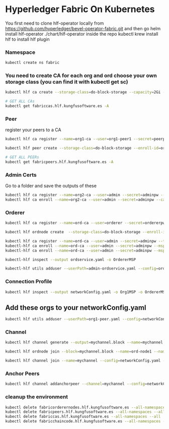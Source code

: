 # Hyperledger Fabric On Kubernetes


You first need to clone hlf-operator locally from https://github.com/hyperledger/bevel-operator-fabric.git 
and then go helm install hlf-operator ./chart/hlf-operator inside the repo
kubectl krew install hlf to install hlf plugin 

### Namespace

```bash
kubectl create ns fabric
```

### You need to create CA for each org and ord choose your own storage class (you can find it with kubectl get sc)
```bash
kubectl hlf ca create --storage-class=do-block-storage --capacity=2Gi --name=org1-ca --enroll-id=enroll --enroll-pw=enrollpw --namespace=fabric
``` 


```bash
# GET ALL CAs
kubectl get fabriccas.hlf.kungfusoftware.es -A
```

### Peer

register your peers to a CA
```bash
kubectl hlf ca register --name=org1-ca --user=org1-peer1 --secret=peerpw --type=peer --enroll-id enroll --enroll-secret=enrollpw --mspid=Org1MSP --namespace=fabric
```

```bash
kubectl hlf peer create --storage-class=do-block-storage --enroll-id=org2-peer2 --mspid=Org2MSP --enroll-pw=peerpw --capacity=5Gi --name=org2-peer2 --ca-name=org2-ca.fabric --namespace=fabric --statedb=couchdb --version=2.4.1-v0.0.4
```

```bash
# GET ALL PEERs
kubectl get fabricpeers.hlf.kungfusoftware.es -A
```

### Admin Certs

Go to a folder and save the outputs of these
```bash
kubectl hlf ca register --name=org2-ca --user=admin --secret=adminpw --type=admin --enroll-id enroll --enroll-secret=enrollpw --mspid=Org2MSP --namespace=fabric
kubectl hlf ca enroll --name=org2-ca --user=admin --secret=adminpw --ca-name ca  --output org2-peer.yaml --mspid=Org2MSP --namespace=fabric
```

### Orderer

```bash
kubectl hlf ca register --name=ord-ca --user=orderer --secret=ordererpw  --type=orderer --enroll-id enroll --enroll-secret=enrollpw --mspid=OrdererMSP --namespace=fabric
```

```bash
kubectl hlf ordnode create  --storage-class=do-block-storage --enroll-id=orderer --mspid=OrdererMSP --enroll-pw=ordererpw --capacity=2Gi --name=ord-node1 --ca-name=ord-ca.fabric --namespace=fabric
```
```bash
kubectl hlf ca register --name=ord-ca --user=admin --secret=adminpw --type=admin --enroll-id enroll --enroll-secret=enrollpw --mspid=OrdererMSP --namespace=fabric
kubectl-hlf ca enroll --name=ord-ca --user=admin --secret=adminpw --mspid=OrdererMSP --ca-name ca  --output admin-ordservice.yaml --namespace=fabric
kubectl-hlf ca enroll --name=ord-ca --user=admin --secret=adminpw --mspid=OrdererMSP --ca-name tlsca  --output admin-tls-ordservice.yaml --namespace=fabric
```
```bash
kubectl-hlf inspect --output ordservice.yaml -o OrdererMSP
```
```bash
kubectl-hlf utils adduser --userPath=admin-ordservice.yaml --config=ordservice.yaml --username=admin --mspid=OrdererMSP
```
### Connection Profile

```bash
kubectl hlf inspect --output networkConfig.yaml -o Org1MSP -o OrdererMSP -o Org2MSP
```
## Add these orgs to your networkConfig.yaml  
```bash
kubectl hlf utils adduser --userPath=org1-peer.yaml --config=networkConfig.yaml --username=admin --mspid=Org1MSP
```
### Channel

```bash
kubectl hlf channel generate --output=mychannel.block --name=mychannel --organizations Org1MSP --organizations Org2MSP --ordererOrganizations OrdererMSP
```
```bash
kubectl hlf ordnode join --block=mychannel.block --name=ord-node1 --namespace=fabric --identity=admin-tls-ordservice.yaml --namespace=fabric
```

```bash
kubectl hlf channel join --name=mychannel --config=networkConfig.yaml --user=admin -p=org1-peer1.fabric
```

### Anchor Peers

```bash
kubectl hlf channel addanchorpeer --channel=mychannel --config=networkConfig.yaml --user=admin --peer=org1-peer1.fabric
```
### cleanup the environment
```bash
kubectl delete fabricorderernodes.hlf.kungfusoftware.es --all-namespaces --all
kubectl delete fabricpeers.hlf.kungfusoftware.es --all-namespaces --all
kubectl delete fabriccas.hlf.kungfusoftware.es --all-namespaces --all
kubectl delete fabricchaincode.hlf.kungfusoftware.es --all-namespaces --all
```
